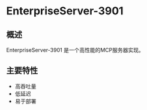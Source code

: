 # EnterpriseServer-3901

## 概述

EnterpriseServer-3901 是一个高性能的MCP服务器实现。

## 主要特性

- 高吞吐量
- 低延迟
- 易于部署
